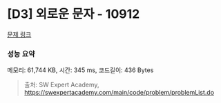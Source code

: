 # [D3] 외로운 문자 - 10912 

[문제 링크](https://swexpertacademy.com/main/code/problem/problemDetail.do?contestProbId=AXVJuEvqLAADFASe) 

### 성능 요약

메모리: 61,744 KB, 시간: 345 ms, 코드길이: 436 Bytes



> 출처: SW Expert Academy, https://swexpertacademy.com/main/code/problem/problemList.do